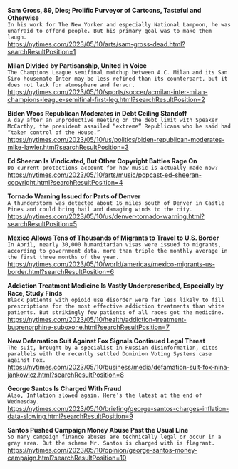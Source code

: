 **Sam Gross, 89, Dies; Prolific Purveyor of Cartoons, Tasteful and Otherwise**\
`In his work for The New Yorker and especially National Lampoon, he was unafraid to offend people. But his primary goal was to make them laugh.`\
https://nytimes.com/2023/05/10/arts/sam-gross-dead.html?searchResultPosition=1

**Milan Divided by Partisanship, United in Voice**\
`The Champions League semifinal matchup between A.C. Milan and its San Siro housemate Inter may be less refined than its counterpart, but it does not lack for atmosphere and fervor.`\
https://nytimes.com/2023/05/10/sports/soccer/acmilan-inter-milan-champions-league-semifinal-first-leg.html?searchResultPosition=2

**Biden Woos Republican Moderates in Debt Ceiling Standoff**\
`A day after an unproductive meeting on the debt limit with Speaker McCarthy, the president assailed “extreme” Republicans who he said had “taken control of the House.”`\
https://nytimes.com/2023/05/10/us/politics/biden-republican-moderates-mike-lawler.html?searchResultPosition=3

**Ed Sheeran Is Vindicated, But Other Copyright Battles Rage On**\
`Do current protections account for how music is actually made now?`\
https://nytimes.com/2023/05/10/arts/music/popcast-ed-sheeran-copyright.html?searchResultPosition=4

**Tornado Warning Issued for Parts of Denver**\
`A thunderstorm was detected about 16 miles south of Denver in Castle Pines and could bring hail and damaging winds to the city.`\
https://nytimes.com/2023/05/10/us/denver-tornado-warning.html?searchResultPosition=5

**Mexico Allows Tens of Thousands of Migrants to Travel to U.S. Border**\
`In April, nearly 30,000 humanitarian visas were issued to migrants, according to government data, more than triple the monthly average in the first three months of the year.`\
https://nytimes.com/2023/05/10/world/americas/mexico-migrants-us-border.html?searchResultPosition=6

**Addiction Treatment Medicine Is Vastly Underprescribed, Especially by Race, Study Finds**\
`Black patients with opioid use disorder were far less likely to fill prescriptions for the most effective addiction treatments than white patients. But strikingly few patients of all races got the medicine.`\
https://nytimes.com/2023/05/10/health/addiction-treatment-buprenorphine-suboxone.html?searchResultPosition=7

**New Defamation Suit Against Fox Signals Continued Legal Threat**\
`The suit, brought by a specialist in Russian disinformation, cites parallels with the recently settled Dominion Voting Systems case against Fox.`\
https://nytimes.com/2023/05/10/business/media/defamation-suit-fox-nina-jankowicz.html?searchResultPosition=8

**George Santos Is Charged With Fraud**\
`Also, Inflation slowed again. Here’s the latest at the end of Wednesday.`\
https://nytimes.com/2023/05/10/briefing/george-santos-charges-inflation-data-slowing.html?searchResultPosition=9

**Santos Pushed Campaign Money Abuse Past the Usual Line**\
`So many campaign finance abuses are technically legal or occur in a gray area. But the scheme Mr. Santos is charged with is flagrant.`\
https://nytimes.com/2023/05/10/opinion/george-santos-money-campaign.html?searchResultPosition=10

